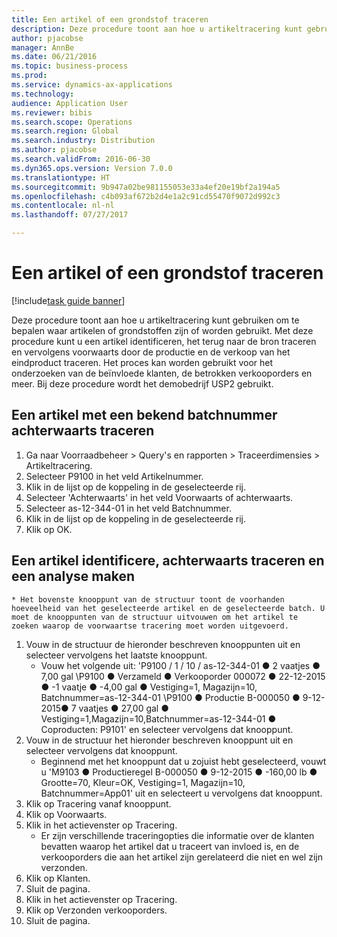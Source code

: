 ```yaml
--- 
title: Een artikel of een grondstof traceren
description: Deze procedure toont aan hoe u artikeltracering kunt gebruiken om te bepalen waar artikelen of grondstoffen zijn of worden gebruikt.
author: pjacobse
manager: AnnBe
ms.date: 06/21/2016
ms.topic: business-process
ms.prod: 
ms.service: dynamics-ax-applications
ms.technology: 
audience: Application User
ms.reviewer: bibis
ms.search.scope: Operations
ms.search.region: Global
ms.search.industry: Distribution
ms.author: pjacobse
ms.search.validFrom: 2016-06-30
ms.dyn365.ops.version: Version 7.0.0
ms.translationtype: HT
ms.sourcegitcommit: 9b947a02be981155053e33a4ef20e19bf2a194a5
ms.openlocfilehash: c4b093af672b2d4e1a2c91cd55470f9072d992c3
ms.contentlocale: nl-nl
ms.lasthandoff: 07/27/2017

---
```

# <a name="trace-an-item-or-raw-material"></a>Een artikel of een grondstof traceren

[!include[task guide banner](../../includes/task-guide-banner.md)]

Deze procedure toont aan hoe u artikeltracering kunt gebruiken om te bepalen waar artikelen of grondstoffen zijn of worden gebruikt. Met deze procedure kunt u een artikel identificeren, het terug naar de bron traceren en vervolgens voorwaarts door de productie en de verkoop van het eindproduct traceren. Het proces kan worden gebruikt voor het onderzoeken van de beïnvloede klanten, de betrokken verkooporders en meer. Bij deze procedure wordt het demobedrijf USP2 gebruikt.


## <a name="trace-an-item-backwards-using-a-known-batch-number"></a>Een artikel met een bekend batchnummer achterwaarts traceren
1. Ga naar Voorraadbeheer > Query's en rapporten > Traceerdimensies > Artikeltracering.
2. Selecteer P9100 in het veld Artikelnummer.
3. Klik in de lijst op de koppeling in de geselecteerde rij.
4. Selecteer 'Achterwaarts' in het veld Voorwaarts of achterwaarts.
5. Selecteer as-12-344-01 in het veld Batchnummer.
6. Klik in de lijst op de koppeling in de geselecteerde rij.
7. Klik op OK.

## <a name="identify-an-item-trace-it-forward-and-make-an-analysis"></a>Een artikel identificere, achterwaarts traceren en een analyse maken
    * Het bovenste knooppunt van de structuur toont de voorhanden hoeveelheid van het geselecteerde artikel en de geselecteerde batch. U moet de knooppunten van de structuur uitvouwen om het artikel te zoeken waarop de voorwaartse tracering moet worden uitgevoerd.   
1. Vouw in de structuur de hieronder beschreven knooppunten uit en selecteer vervolgens het laatste knooppunt.
    * Vouw het volgende uit: 'P9100 / 1 / 10 / as-12-344-01 ● 2 vaatjes ● 7,00 gal \P9100 ● Verzameld ● Verkooporder 000072 ● 22-12-2015 ● -1 vaatje ● -4,00 gal ● Vestiging=1, Magazijn=10, Batchnummer=as-12-344-01 \P9100 ● Productie B-000050 ● 9-12-2015● 7 vaatjes ● 27,00 gal ● Vestiging=1,Magazijn=10,Batchnummer=as-12-344-01 ● Coproducten: P9101' en selecteer vervolgens dat knooppunt.     
2. Vouw in de structuur het hieronder beschreven knooppunt uit en selecteer vervolgens dat knooppunt.
    * Beginnend met het knooppunt dat u zojuist hebt geselecteerd, vouwt u 'M9103 ● Productieregel B-000050 ● 9-12-2015 ● -160,00 lb ● Grootte=70, Kleur=OK, Vestiging=1, Magazijn=10, Batchnummer=App01' uit en selecteert u vervolgens dat knooppunt.  
3. Klik op Tracering vanaf knooppunt.
4. Klik op Voorwaarts.
5. Klik in het actievenster op Tracering.
    * Er zijn verschillende traceringopties die informatie over de klanten bevatten waarop het artikel dat u traceert van invloed is, en de verkooporders die aan het artikel zijn gerelateerd die niet en wel zijn verzonden.   
6. Klik op Klanten.
7. Sluit de pagina.
8. Klik in het actievenster op Tracering.
9. Klik op Verzonden verkooporders.
10. Sluit de pagina.


